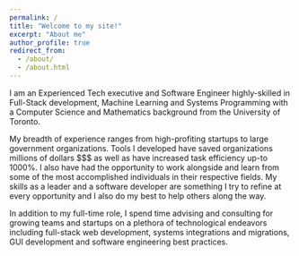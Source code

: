 ```yaml
---
permalink: /
title: "Welcome to my site!"
excerpt: "About me"
author_profile: true
redirect_from: 
  - /about/
  - /about.html
---
```

I am an Experienced Tech executive and Software Engineer highly-skilled in Full-Stack development, Machine Learning and Systems Programming with a Computer Science and Mathematics background from the University of Toronto.

My breadth of experience ranges from high-profiting startups to large government organizations. Tools I developed have saved organizations millions of dollars $$$ as well as have increased task efficiency up-to 1000%. I also have had the opportunity to work alongside and learn from some of the most accomplished individuals in their respective fields. My skills as a leader and a software developer are something I try to refine at every opportunity and I also do my best to help others along the way.

In addition to my full-time role, I spend time advising and consulting for growing teams and startups on a plethora of technological endeavors including full-stack web development, systems integrations and migrations, GUI development and software engineering best practices. 





